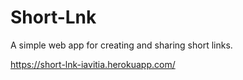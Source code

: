 # Short-Lnk

A simple web app for creating and sharing short links.

https://short-lnk-iavitia.herokuapp.com/
